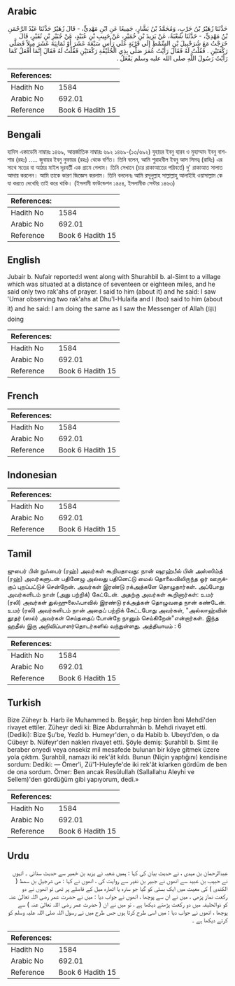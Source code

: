 ## Arabic


<div dir="rtl" lang="ar" style={{fontSize:'larger',backgroundColor:'#f8f9fa',padding:20}}>
حَدَّثَنَا زُهَيْرُ بْنُ حَرْبٍ، وَمُحَمَّدُ بْنُ بَشَّارٍ، جَمِيعًا عَنِ ابْنِ مَهْدِيٍّ، - قَالَ زُهَيْرٌ حَدَّثَنَا عَبْدُ الرَّحْمَنِ بْنُ مَهْدِيٍّ، - حَدَّثَنَا شُعْبَةُ، عَنْ يَزِيدَ بْنِ خُمَيْرٍ، عَنْ حَبِيبِ بْنِ عُبَيْدٍ، عَنْ جُبَيْرِ بْنِ نُفَيْرٍ، قَالَ خَرَجْتُ مَعَ شُرَحْبِيلَ بْنِ السِّمْطِ إِلَى قَرْيَةٍ عَلَى رَأْسِ سَبْعَةَ عَشَرَ أَوْ ثَمَانِيَةَ عَشَرَ مِيلاً فَصَلَّى رَكْعَتَيْنِ ‏.‏ فَقُلْتُ لَهُ فَقَالَ رَأَيْتُ عُمَرَ صَلَّى بِذِي الْحُلَيْفَةِ رَكْعَتَيْنِ فَقُلْتُ لَهُ فَقَالَ إِنَّمَا أَفْعَلُ كَمَا رَأَيْتُ رَسُولَ اللَّهِ صلى الله عليه وسلم يَفْعَلُ ‏.‏
</div>
<div style={{backgroundColor:'#f8f9fa',padding:20, marginBottom: 10}}><table> <thead> <tr> <th>References:</th> <th></th> </tr> </thead> <tbody><tr><td>Hadith No</td><td>1584</td></tr><tr><td>Arabic No</td><td>692.01</td></tr><tr><td>Reference</td><td>Book 6 Hadith 15</td></tr></tbody></table></div>

## Bengali


<div dir="ltr" lang="bn" style={{fontSize:'larger',backgroundColor:'#f8f9fa',padding:20}}>
হাদিস একাডেমি নাম্বারঃ ১৪৬৯, আন্তর্জাতিক নাম্বারঃ ৬৯২ ১৪৬৯-(১৩/৬৯২) যুহায়র ইবনু হারব ও মুহাম্মাদ ইবনু বাশশার (রহঃ) ..... জুবায়র ইবনু নুফায়র (রহঃ) থেকে বর্ণিত। তিনি বলেন, আমি শুরাহবীল ইবনু আস সিমত্ব (রাযিঃ) এর সাথে সতের বা আঠার মাইল দূরবর্তী এক গ্রামে গেলাম। তিনি সেখানে (চার রাকাআতের পরিবর্তে) দু' রাকাআত সালাত আদায় করলেন। আমি তাকে কারণ জিজ্ঞেস করলাম। তিনি বললেনঃ আমি রসূলুল্লাহ সাল্লাল্লাহু আলাইহি ওয়াসাল্লাম কে যা করতে দেখেছি তাই করে থাকি। (ইসলামী ফাউন্ডেশন ১৪৫৪, ইসলামীক সেন্টার ১৪৬৩)
</div>
<div style={{backgroundColor:'#f8f9fa',padding:20, marginBottom: 10}}><table> <thead> <tr> <th>References:</th> <th></th> </tr> </thead> <tbody><tr><td>Hadith No</td><td>1584</td></tr><tr><td>Arabic No</td><td>692.01</td></tr><tr><td>Reference</td><td>Book 6 Hadith 15</td></tr></tbody></table></div>

## English


<div dir="ltr" lang="en" style={{fontSize:'larger',backgroundColor:'#f8f9fa',padding:20}}>
Jubair b. Nufair reported:I went along with Shurahbil b. al-Simt to a village which was situated at a distance of seventeen or eighteen miles, and he said only two rak'ahs of prayer. I said to him (about it) and he said: I saw 'Umar observing two rak'ahs at Dhu'l-Hulaifa and I (too) said to him (about it) and he said: I am doing the same as I saw the Messenger of Allah (ﷺ) doing
</div>
<div style={{backgroundColor:'#f8f9fa',padding:20, marginBottom: 10}}><table> <thead> <tr> <th>References:</th> <th></th> </tr> </thead> <tbody><tr><td>Hadith No</td><td>1584</td></tr><tr><td>Arabic No</td><td>692.01</td></tr><tr><td>Reference</td><td>Book 6 Hadith 15</td></tr></tbody></table></div>

## French


<div dir="ltr" lang="fr" style={{fontSize:'larger',backgroundColor:'#f8f9fa',padding:20}}>

</div>
<div style={{backgroundColor:'#f8f9fa',padding:20, marginBottom: 10}}><table> <thead> <tr> <th>References:</th> <th></th> </tr> </thead> <tbody><tr><td>Hadith No</td><td>1584</td></tr><tr><td>Arabic No</td><td>692.01</td></tr><tr><td>Reference</td><td>Book 6 Hadith 15</td></tr></tbody></table></div>

## Indonesian


<div dir="ltr" lang="id" style={{fontSize:'larger',backgroundColor:'#f8f9fa',padding:20}}>

</div>
<div style={{backgroundColor:'#f8f9fa',padding:20, marginBottom: 10}}><table> <thead> <tr> <th>References:</th> <th></th> </tr> </thead> <tbody><tr><td>Hadith No</td><td>1584</td></tr><tr><td>Arabic No</td><td>692.01</td></tr><tr><td>Reference</td><td>Book 6 Hadith 15</td></tr></tbody></table></div>

## Tamil


<div dir="ltr" lang="ta" style={{fontSize:'larger',backgroundColor:'#f8f9fa',padding:20}}>
ஜுபைர் பின் நுஃபைர் (ரஹ்) அவர்கள் கூறியதாவது: நான் ஷுரஹ்பீல் பின் அஸ்ஸிம்த் (ரஹ்) அவர்களுடன் பதினேழு அல்லது பதினெட்டு மைல் தொலைவிலிருந்த ஓர் ஊருக்குப் புறப்பட்டுச் சென்றேன். அவர்கள் இரண்டு ரக்அத்களே தொழுதார்கள். அப்போது அவர்களிடம் நான் (அது பற்றிக்) கேட்டேன். அதற்கு அவர்கள் கூறினார்கள்: உமர் (ரலி) அவர்கள் துல்ஹுலைஃபாவில் இரண்டு ரக்அத்கள் தொழுவதை நான் கண்டேன். உமர் (ரலி) அவர்களிடம் நான் அதைப் பற்றிக் கேட்டபோது அவர்கள், "அல்லாஹ்வின் தூதர் (ஸல்) அவர்கள் செய்ததைப் போன்றே நானும் செய்கிறேன்"என்றார்கள். இந்த ஹதீஸ் இரு அறிவிப்பாளர்தொடர்களில் வந்துள்ளது. அத்தியாயம் : 6
</div>
<div style={{backgroundColor:'#f8f9fa',padding:20, marginBottom: 10}}><table> <thead> <tr> <th>References:</th> <th></th> </tr> </thead> <tbody><tr><td>Hadith No</td><td>1584</td></tr><tr><td>Arabic No</td><td>692.01</td></tr><tr><td>Reference</td><td>Book 6 Hadith 15</td></tr></tbody></table></div>

## Turkish


<div dir="ltr" lang="tr" style={{fontSize:'larger',backgroundColor:'#f8f9fa',padding:20}}>
Bize Züheyr b. Harb ile Muhammed b. Beşşâr, hep birden İbni Mehdî'den rivayet ettiler. Züheyr dedi ki: Bize Abdurrahmân b. Mehdi rivayet etti. (Dediki): Bize Şu'be, Yezîd b. Humeyr'den, o da Habib b. Ubeyd'den, o da Cübeyr b. Nüfeyr'den naklen rivayet etti. Şöyle demiş: Şurahbîl b. Simt ile beraber onyedi veya onsekiz mil mesafede bulunan bir köye gitmek üzere yola çıktım. Şurahbîl, namazı iki rek'ât kıldı. Bunun (Niçin yaptığını) kendisine sordum: Dediki: — Ömer'i, Zü'1-Huleyfe'de iki rek'ât kılarken gördüm de ben de ona sordum. Ömer: Ben ancak Resûlullah (Sallallahu Aleyhi ve Sellem)'den gördüğüm gibi yapıyorum, dedi.»
</div>
<div style={{backgroundColor:'#f8f9fa',padding:20, marginBottom: 10}}><table> <thead> <tr> <th>References:</th> <th></th> </tr> </thead> <tbody><tr><td>Hadith No</td><td>1584</td></tr><tr><td>Arabic No</td><td>692.01</td></tr><tr><td>Reference</td><td>Book 6 Hadith 15</td></tr></tbody></table></div>

## Urdu


<div dir="rtl" lang="ur" style={{fontSize:'larger',backgroundColor:'#f8f9fa',padding:20}}>
عبدالرحمان بن مہدی ، نے حدیث بیان کی کہا : ہمیں شعبہ نے یزید بن خمیر سے حدیث سنائی ۔ انہوں نے حبیب بن عبید سے انھوں نے جبیر بن نفیر سے روایت کی ، انھوں نے کہا : می شرجیل بن سمط ( الکندی ) کی معیت میں ایک بستی کو گیا جو سترہ یا اٹھارہ میل کے فاصلے پر تھی تو انھوں نے دو رکعت نماز پڑھی ، میں نے ان سے پوچھا ، انھوں نے جواب دیا : میں نے حضرت عمر رضی اللہ تعالیٰ عنہ کو ذوالحلیفہ میں دو رکعت پڑھتے دیکھا ہے ، تو میں نے ان ( حضرت عمر رضی اللہ تعالیٰ عنہ ) سے پوچھا ، انھوں نے جواب دیا : میں اسی طرح کرتا ہوں جس طرح میں نے رسول اللہ صلی اللہ علیہ وسلم کو کرتے دیکھا ہے ۔
</div>
<div style={{backgroundColor:'#f8f9fa',padding:20, marginBottom: 10}}><table> <thead> <tr> <th>References:</th> <th></th> </tr> </thead> <tbody><tr><td>Hadith No</td><td>1584</td></tr><tr><td>Arabic No</td><td>692.01</td></tr><tr><td>Reference</td><td>Book 6 Hadith 15</td></tr></tbody></table></div>